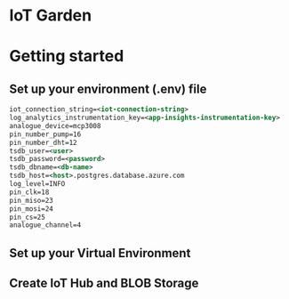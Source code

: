 # IoT Garden

# Getting started
## Set up your environment (.env) file

```xml
iot_connection_string=<iot-connection-string>
log_analytics_instrumentation_key=<app-insights-instrumentation-key>
analogue_device=mcp3008
pin_number_pump=16
pin_number_dht=12
tsdb_user=<user>
tsdb_password=<password>
tsdb_dbname=<db-name>
tsdb_host=<host>.postgres.database.azure.com
log_level=INFO
pin_clk=18
pin_miso=23
pin_mosi=24
pin_cs=25
analogue_channel=4
```

## Set up your Virtual Environment

## Create IoT Hub and BLOB Storage



